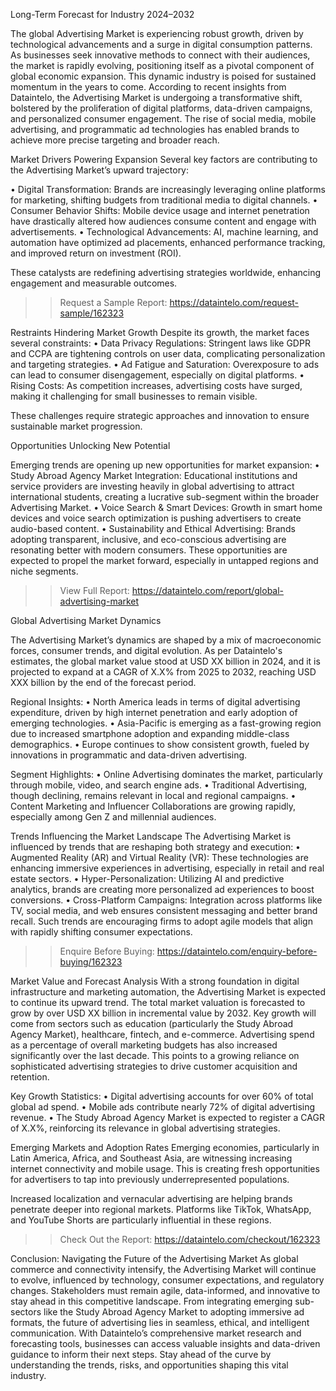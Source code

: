 Long-Term Forecast for Industry 2024–2032

The global Advertising Market is experiencing robust growth, driven by technological advancements and a surge in digital consumption patterns. As businesses seek innovative methods to connect with their audiences, the market is rapidly evolving, positioning itself as a pivotal component of global economic expansion. This dynamic industry is poised for sustained momentum in the years to come.
According to recent insights from Dataintelo, the Advertising Market is undergoing a transformative shift, bolstered by the proliferation of digital platforms, data-driven campaigns, and personalized consumer engagement. The rise of social media, mobile advertising, and programmatic ad technologies has enabled brands to achieve more precise targeting and broader reach.

Market Drivers Powering Expansion
Several key factors are contributing to the Advertising Market’s upward trajectory:

•	Digital Transformation: Brands are increasingly leveraging online platforms for marketing, shifting budgets from traditional media to digital channels.
•	Consumer Behavior Shifts: Mobile device usage and internet penetration have drastically altered how audiences consume content and engage with advertisements.
•	Technological Advancements: AI, machine learning, and automation have optimized ad placements, enhanced performance tracking, and improved return on investment (ROI).

These catalysts are redefining advertising strategies worldwide, enhancing engagement and measurable outcomes.

>> Request a Sample Report: https://dataintelo.com/request-sample/162323 

Restraints Hindering Market Growth
Despite its growth, the market faces several constraints:
•	Data Privacy Regulations: Stringent laws like GDPR and CCPA are tightening controls on user data, complicating personalization and targeting strategies.
•	Ad Fatigue and Saturation: Overexposure to ads can lead to consumer disengagement, especially on digital platforms.
•	Rising Costs: As competition increases, advertising costs have surged, making it challenging for small businesses to remain visible.

These challenges require strategic approaches and innovation to ensure sustainable market progression.

Opportunities Unlocking New Potential

Emerging trends are opening up new opportunities for market expansion:
•	Study Abroad Agency Market Integration: Educational institutions and service providers are investing heavily in global advertising to attract international students, creating a lucrative sub-segment within the broader Advertising Market.
•	Voice Search & Smart Devices: Growth in smart home devices and voice search optimization is pushing advertisers to create audio-based content.
•	Sustainability and Ethical Advertising: Brands adopting transparent, inclusive, and eco-conscious advertising are resonating better with modern consumers.
These opportunities are expected to propel the market forward, especially in untapped regions and niche segments.

>> View Full Report: https://dataintelo.com/report/global-advertising-market

Global Advertising Market Dynamics

The Advertising Market’s dynamics are shaped by a mix of macroeconomic forces, consumer trends, and digital evolution. As per Dataintelo's estimates, the global market value stood at USD XX billion in 2024, and it is projected to expand at a CAGR of X.X% from 2025 to 2032, reaching USD XXX billion by the end of the forecast period.

Regional Insights:
•	North America leads in terms of digital advertising expenditure, driven by high internet penetration and early adoption of emerging technologies.
•	Asia-Pacific is emerging as a fast-growing region due to increased smartphone adoption and expanding middle-class demographics.
•	Europe continues to show consistent growth, fueled by innovations in programmatic and data-driven advertising.

Segment Highlights:
•	Online Advertising dominates the market, particularly through mobile, video, and search engine ads.
•	Traditional Advertising, though declining, remains relevant in local and regional campaigns.
•	Content Marketing and Influencer Collaborations are growing rapidly, especially among Gen Z and millennial audiences.

Trends Influencing the Market Landscape
The Advertising Market is influenced by trends that are reshaping both strategy and execution:
•	Augmented Reality (AR) and Virtual Reality (VR): These technologies are enhancing immersive experiences in advertising, especially in retail and real estate sectors.
•	Hyper-Personalization: Utilizing AI and predictive analytics, brands are creating more personalized ad experiences to boost conversions.
•	Cross-Platform Campaigns: Integration across platforms like TV, social media, and web ensures consistent messaging and better brand recall.
Such trends are encouraging firms to adopt agile models that align with rapidly shifting consumer expectations.

>> Enquire Before Buying: https://dataintelo.com/enquiry-before-buying/162323 

Market Value and Forecast Analysis
With a strong foundation in digital infrastructure and marketing automation, the Advertising Market is expected to continue its upward trend. The total market valuation is forecasted to grow by over USD XX billion in incremental value by 2032. Key growth will come from sectors such as education (particularly the Study Abroad Agency Market), healthcare, fintech, and e-commerce.
Advertising spend as a percentage of overall marketing budgets has also increased significantly over the last decade. This points to a growing reliance on sophisticated advertising strategies to drive customer acquisition and retention.

Key Growth Statistics:
•	Digital advertising accounts for over 60% of total global ad spend.
•	Mobile ads contribute nearly 72% of digital advertising revenue.
•	The Study Abroad Agency Market is expected to register a CAGR of X.X%, reinforcing its relevance in global advertising strategies.

Emerging Markets and Adoption Rates
Emerging economies, particularly in Latin America, Africa, and Southeast Asia, are witnessing increasing internet connectivity and mobile usage. This is creating fresh opportunities for advertisers to tap into previously underrepresented populations.

Increased localization and vernacular advertising are helping brands penetrate deeper into regional markets. Platforms like TikTok, WhatsApp, and YouTube Shorts are particularly influential in these regions.

>> Check Out the Report: https://dataintelo.com/checkout/162323

Conclusion: Navigating the Future of the Advertising Market
As global commerce and connectivity intensify, the Advertising Market will continue to evolve, influenced by technology, consumer expectations, and regulatory changes. Stakeholders must remain agile, data-informed, and innovative to stay ahead in this competitive landscape.
From integrating emerging sub-sectors like the Study Abroad Agency Market to adopting immersive ad formats, the future of advertising lies in seamless, ethical, and intelligent communication.
With Dataintelo’s comprehensive market research and forecasting tools, businesses can access valuable insights and data-driven guidance to inform their next steps. Stay ahead of the curve by understanding the trends, risks, and opportunities shaping this vital industry.
